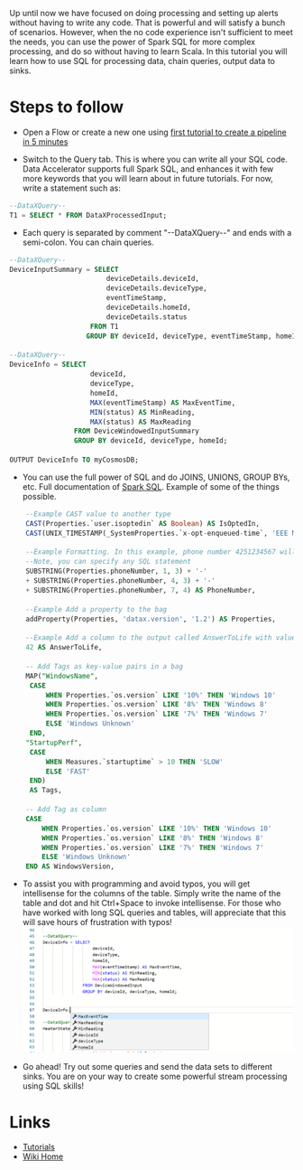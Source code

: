 Up until now we have focused on doing processing and setting up alerts without having to write any code. That is powerful and will satisfy a bunch of scenarios. However, when the no code experience isn't sufficient to meet the needs, you can use the power of Spark SQL for more complex processing, and do so without having to learn Scala. In this tutorial you will learn how to use SQL for processing data, chain queries, output data to sinks. 

# Steps to follow
- Open a Flow or create a new one using [first tutorial to create a pipeline in 5 minutes](Creating-your-first-pipeline-in-5-minutes!)

- Switch to the Query tab. This is where you can write all your SQL code. Data Accelerator supports full Spark SQL, and enhances it with few more keywords that you will learn about in future tutorials. For now, write a statement such as:<br/>

```sql
--DataXQuery--
T1 = SELECT * FROM DataXProcessedInput;
```

* Each query is separated by comment "--DataXQuery--" and ends with a semi-colon. You can chain queries.

```sql
--DataXQuery--
DeviceInputSummary = SELECT 
                        deviceDetails.deviceId,
                        deviceDetails.deviceType,
                        eventTimeStamp,
                        deviceDetails.homeId,
                        deviceDetails.status
                    FROM T1 
                   GROUP BY deviceId, deviceType, eventTimeStamp, homeId, status;

--DataXQuery--
DeviceInfo = SELECT 
                    deviceId,
                    deviceType,
                    homeId,
                    MAX(eventTimeStamp) AS MaxEventTime,
                    MIN(status) AS MinReading,
                    MAX(status) AS MaxReading
                FROM DeviceWindowedInputSummary
                GROUP BY deviceId, deviceType, homeId;

OUTPUT DeviceInfo TO myCosmosDB;
```
* You can use the full power of SQL and do JOINS, UNIONS, GROUP BYs, etc. Full documentation of [Spark SQL](https://spark.apache.org/sql/). Example of some of the things possible.

```sql
    --Example CAST value to another type 
    CAST(Properties.`user.isoptedin` AS Boolean) AS IsOptedIn, 
    CAST(UNIX_TIMESTAMP(_SystemProperties.`x-opt-enqueued-time`, 'EEE MMM dd HH:mm:ss z yyyy') AS TIMESTAMP)  AS     EnqueuedTimeUtc,

    --Example Formatting. In this example, phone number 4251234567 will be formatted to 425-123-4567. 
    --Note, you can specify any SQL statement 
    SUBSTRING(Properties.phoneNumber, 1, 3) + '-' 
    + SUBSTRING(Properties.phoneNumber, 4, 3) + '-' 
    + SUBSTRING(Properties.phoneNumber, 7, 4) AS PhoneNumber, 

    --Example Add a property to the bag 
    addProperty(Properties, 'datax.version', '1.2') AS Properties, 

    --Example Add a column to the output called AnswerToLife with value 42 
    42 AS AnswerToLife, 

    -- Add Tags as key-value pairs in a bag
    MAP("WindowsName", 
     CASE 
         WHEN Properties.`os.version` LIKE '10%' THEN 'Windows 10' 
         WHEN Properties.`os.version` LIKE '8%' THEN 'Windows 8'  
         WHEN Properties.`os.version` LIKE '7%' THEN 'Windows 7' 
         ELSE 'Windows Unknown'
     END,
    "StartupPerf", 
     CASE 
         WHEN Measures.`startuptime` > 10 THEN 'SLOW' 
         ELSE 'FAST'
     END) 
     AS Tags,

    -- Add Tag as column
    CASE 
        WHEN Properties.`os.version` LIKE '10%' THEN 'Windows 10' 
        WHEN Properties.`os.version` LIKE '8%' THEN 'Windows 8'  
        WHEN Properties.`os.version` LIKE '7%' THEN 'Windows 7' 
        ELSE 'Windows Unknown'
    END AS WindowsVersion,
```

* To assist you with programming and avoid typos, you will get intellisense for the columns of the table. Simply write the name of the table and dot and hit Ctrl+Space to invoke intellisense. For those who have worked with long SQL queries and tables, will appreciate that this will save hours of frustration with typos!
![intellisense](./tutorials/images/intellisense.PNG)<br/>

* Go ahead! Try out some queries and send the data sets to different sinks. You are on your way to create some powerful stream processing using SQL skills!

# Links
* [Tutorials](Tutorials)
* [Wiki Home](Home) 